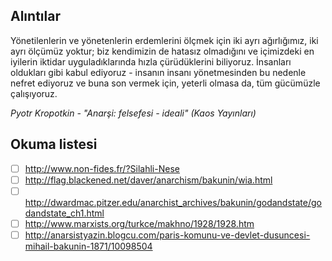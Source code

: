 ## Alıntılar

Yönetilenlerin ve yönetenlerin erdemlerini ölçmek için iki ayrı ağırlığımız,
iki ayrı ölçümüz yoktur; biz kendimizin de hatasız olmadığını ve içimizdeki
en iyilerin iktidar uyguladıklarında hızla çürüdüklerini biliyoruz. İnsanları
oldukları gibi kabul ediyoruz - insanın insanı yönetmesinden bu nedenle nefret
ediyoruz ve buna son vermek için, yeterli olmasa da, tüm gücümüzle çalışıyoruz.

*Pyotr Kropotkin - "Anarşi: felsefesi - ideali" (Kaos Yayınları)*

## Okuma listesi

* [ ] http://www.non-fides.fr/?Silahli-Nese
* [ ] http://flag.blackened.net/daver/anarchism/bakunin/wia.html
* [ ] http://dwardmac.pitzer.edu/anarchist_archives/bakunin/godandstate/godandstate_ch1.html
* [ ] http://www.marxists.org/turkce/makhno/1928/1928.htm
* [ ] http://anarsistyazin.blogcu.com/paris-komunu-ve-devlet-dusuncesi-mihail-bakunin-1871/10098504
